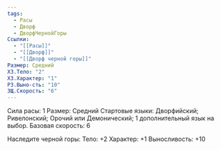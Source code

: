 ```yaml
---
tags:
  - Расы
  - Дворф
  - ДворфЧернойГоры
Ссылки:
  - "[[Расы]]"
  - "[[Дворф]]"
  - "[[Дворф черной горы]]"
Размер: Средний
ХЗ.Тело: "2"
ХЗ.Характер: "1"
РЗ.Выно-сть: "10"
ЗЩ.Скорость: "6"
---
```

Сила расы: 1
Размер: Средний
Стартовые языки: Дворфийский; Ривелонский; Орочий или Демонический; 1 дополнительный язык на выбор.
Базовая скорость: 6

Наследите черной горы:
Тело: +2
Характер: +1
Выносливость: +10



